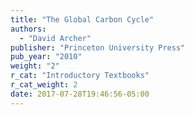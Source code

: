 ```yaml
---
title: "The Global Carbon Cycle"
authors:
  - "David Archer"
publisher: "Princeton University Press"
pub_year: "2010"
weight: "2"
r_cat: "Introductory Textbooks"
r_cat_weight: 2
date: 2017-07-28T19:46:56-05:00
---
```

